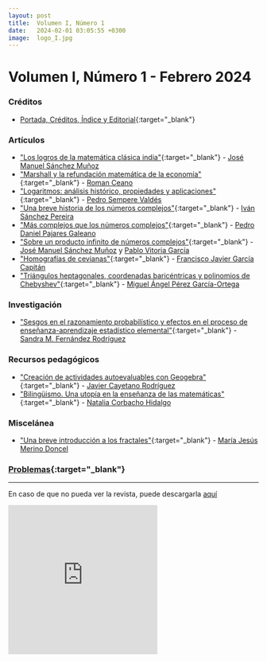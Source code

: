 ```yaml
---
layout: post
title:  Volumen I, Número 1
date:   2024-02-01 03:05:55 +0300
image:  logo_I.jpg
---
```


# Volumen I, Número 1 - Febrero 2024
<!---
Primer número de la revista Lva<sup>2</sup> donde abordamos temas tan interesantes como la matemática clásica india o los polimonios de Chebyshev. En esta edición profundizaremos sobre los números complejos desde su historia hasta el producto infinito de números complejos. Traemos de la mano de Sandra M. Fernández un interesante artículo de investigación. Finalizaremos con una breve introducción a los fractales y, por supuesto, incluimos unos retos matemáticos que esperamos sean de su agrado.
-->
### Créditos

* [Portada, Créditos, Índice y Editorial](https://drive.google.com/file/d/1O1QJqTWaAIf4SvPEjgRkIFR3GaeOgT_Y){:target="_blank"}

### Artículos

* ["Los logros de la matemática clásica india"](https://drive.google.com/file/d/14Og4sQWaA2kIHVQoVv3ghh2ND62BBArP){:target="_blank"} - [José Manuel Sánchez Muñoz](mailto:jose.sm@educa.madrid.org)
* ["Marshall y la refundación matemática de la economía"](https://drive.google.com/file/d/1_BEZ7HAJ8Gf-OAjh8HlQlEwvpyItpsDK){:target="_blank"} - [Roman Ceano](mailto:romanceanovivas@gmail.com)
* ["Logaritmos: análisis histórico, propiedades y aplicaciones"](https://drive.google.com/file/d/1-J-8jigu0s9hoRJPkXToxNOlUNlS9zFO){:target="_blank"} - [Pedro Sempere Valdés](mailto:p.semperevaldes@edu.gva.es)
* ["Una breve historia de los números complejos"](https://drive.google.com/file/d/1z0980M3-fqc1dTDIIAcRkdXP4tCgGkGw){:target="_blank"} - [Iván Sánchez Pereira](mailto:mailto:ivan.sanchez.pereira@edu.xunta.gal)
* ["Más complejos que los números complejos"](https://drive.google.com/file/d/1moUsEI2Tms7RIlHW-NbtXXtFtsC5GWLH){:target="_blank"} - [Pedro Daniel Pajares Galeano](mailto:pdpajaresg01@educarex.es)
* ["Sobre un producto infinito de números complejos"](https://drive.google.com/file/d/1FhRaivA2vS8EZnogo9kZrBP6CNCsJ1RK){:target="_blank"} - [José Manuel Sánchez Muñoz](mailto:jose.sm@educa.madrid.org) y [Pablo Vitoria García](mailto:pvitoria@gmail.com)
* ["Homografías de cevianas"](https://drive.google.com/file/d/1Hh5dZ9iyT8fdXzl4b9IBgKNEZ_VxPx3C){:target="_blank"} - [Francisco Javier García Capitán](mailto:garciacapitan@gmail.com)
* ["Triángulos heptagonales, coordenadas baricéntricas y polinomios de Chebyshev"](https://drive.google.com/file/d/183Cd8KARrzkcFY_qOhyeShaXmOhnlRus){:target="_blank"} - [Miguel Ángel Pérez García-Ortega](mailto:mianpgo@gmail.com)

### Investigación

* ["Sesgos en el razonamiento probabilístico y efectos en el proceso de enseñanza-aprendizaje estadístico elemental"](https://drive.google.com/file/d/15DdMdgBgxXXSpeE5qHzqpexNLxSEGXP_){:target="_blank"} - [Sandra M. Fernández Rodríguez](mailto:sdrafez@gmail.com)

### Recursos pedagógicos

* ["Creación de actividades autoevaluables con Geogebra"](https://drive.google.com/file/d/1ZPuA75hvw4AJpRdg6Mpa-3Z4FEUk9EMc){:target="_blank"} - [Javier Cayetano Rodríguez](mailto:javiercayetano@educarex.es) 
* ["Bilingüismo. Una utopía en la enseñanza de las matemáticas"](https://drive.google.com/file/d/12ZWqlUHcPo_kFRBfWshLNkHzHw8ImYxy){:target="_blank"} - [Natalia Corbacho Hidalgo](mailto:nataliachmatematicas@gmail.com)

### Miscelánea

* ["Una breve introducción a los fractales"](https://drive.google.com/file/d/13qZt0BjS7EqJCURuHRXAe8dKCj79Kh1B){:target="_blank"} - [María Jesús Merino Doncel](mailto:mjmerinod@educa.jcyl.es)

### [Problemas](https://drive.google.com/file/d/1wM82AqfNxjRfd_8meLacAt7tWs5L59hT){:target="_blank"}

***

En caso de que no pueda ver la revista, puede descargarla [aquí](https://drive.google.com/uc?export=download&id=1WcXWejqKUX5g2-oeSPy6zCbrYVEUVAoz)

<!--<embed src="{{ site.baseurl }}/assets/rev_lva2_borrador.pdf" height="300" 
 type="application/pdf">-->

<embed src="https://drive.google.com/file/d/1WcXWejqKUX5g2-oeSPy6zCbrYVEUVAoz/preview" height="300" 
 type="application/pdf">
